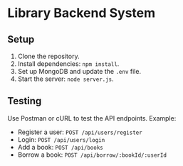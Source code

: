 # Library Backend System

## Setup
1. Clone the repository.
2. Install dependencies: `npm install`.
3. Set up MongoDB and update the `.env` file.
4. Start the server: `node server.js`.

## Testing
Use Postman or cURL to test the API endpoints. Example:
- Register a user: `POST /api/users/register`
- Login: `POST /api/users/login`
- Add a book: `POST /api/books`
- Borrow a book: `POST /api/borrow/:bookId/:userId`
